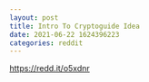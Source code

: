 ```yaml
--- 
layout: post 
title: Intro To Cryptoguide Idea 
date: 2021-06-22 1624396223 
categories: reddit 
--- 
```

https://redd.it/o5xdnr